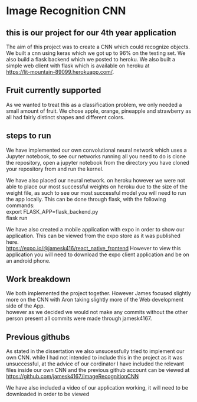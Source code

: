 # Image Recognition CNN


## this is our project for our 4th year application
The aim of this project was to create a CNN which could recognize objects. We built a cnn using keras which we got up to 96% on the testing set. We also build a flask backend which we posted to heroku. We also built a simple web client with flask which is available on heroku at <br/>
https://lit-mountain-89099.herokuapp.com/. 
 
 ## Fruit currently supported
 As we wanted to treat this as a classification problem, we only needed a small amount of fruit. We chose apple, orange, pineapple and strawberry as all had fairly distinct shapes and different colors.

## steps to run
We have implemented our own convolutional neural network which uses a Jupyter notebook, to see our networks running all you need to do is clone the repository, open a jupyter notebook from the directory you have cloned your repository from and run the kernel.

We have also placed our neural network. on heroku however we were not able to place our most successful weights on heroku due to the size of the weight file, as such to see our most successful model you will need to run the app locally. This can be done through flask, with the following commands: <br/>
export FLASK_APP=flask_backend.py <br/>
flask run



We have also created a mobile application with expo in order to show our application. This can be viewed from the expo store as it was published here. <br/> https://expo.io/@jamesk416/react_native_frontend
However to view this application you will need to download the expo client application and be on an android phone.

## Work breakdown
We both implemented the project together. However James focused slightly more on the CNN with Aron taking slightly more of the Web development side of the App.  
however as we decided we would not make any commits without the other person present all commits were made through jamesk4167.

## Previous githubs
As stated in the dissertation we also unsucessfully tried to implement our own CNN. while I had not intended to include this in the project as it was unsuccessful, at the advice of our cordinator I have included the relevant files inside our own CNN and the previous github account can be viewed at https://github.com/jamesk4167/ImageRecognitionCNN

We have also included a video of our application working, it will need to be downloaded in order to be viewed
